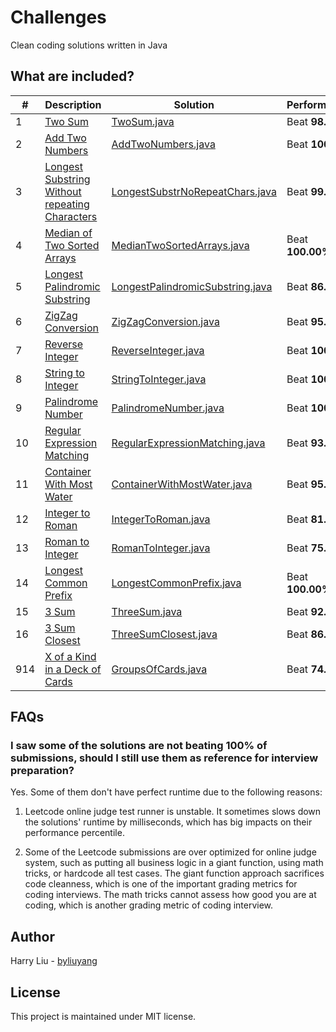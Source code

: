# Challenges
Clean coding solutions written in Java

## What are included?

| #   | Description                                                                                                                    | Solution                                                                           | Performance      |
|-----|--------------------------------------------------------------------------------------------------------------------------------|------------------------------------------------------------------------------------|------------------|
| 1   | [Two Sum](https://leetcode.com/problems/two-sum)                                                                               | [TwoSum.java](src/main/java/TwoSum.java)                                           | Beat **98.8%**   |
| 2   | [Add Two Numbers](https://leetcode.com/problems/add-two-numbers)                                                               | [AddTwoNumbers.java](src/main/java/AddTwoNumbers.java)                             | Beat **100%**    |
| 3   | [Longest Substring Without repeating Characters](https://leetcode.com/problems/longest-substring-without-repeating-characters) | [LongestSubstrNoRepeatChars.java](src/main/java/LongestSubstrNoRepeatChars.java)   | Beat **99.86%**  |
| 4   | [Median of Two Sorted Arrays](https://leetcode.com/problems/median-of-two-sorted-arrays)                                       | [MedianTwoSortedArrays.java](src/main/java/MedianTwoSortedArrays.java)             | Beat **100.00%** |
| 5   | [Longest Palindromic Substring](https://leetcode.com/problems/longest-palindromic-substring)                                   | [LongestPalindromicSubstring.java](src/main/java/LongestPalindromicSubstring.java) | Beat **86.88%**  |
| 6   | [ZigZag Conversion](https://leetcode.com/problems/zigzag-conversion)                                                           | [ZigZagConversion.java](src/main/java/ZigZagConversion.java)                       | Beat **95.76%**  |
| 7   | [Reverse Integer](https://leetcode.com/problems/reverse-integer)                                                               | [ReverseInteger.java](src/main/java/ReverseInteger.java)                           | Beat **100%**    |
| 8   | [String to Integer](https://leetcode.com/problems/string-to-integer-atoi)                                                      | [StringToInteger.java](src/main/java/StringToInteger.java)                         | Beat **100%**    |
| 9   | [Palindrome Number](https://leetcode.com/problems/palindrome-number)                                                           | [PalindromeNumber.java](src/main/java/PalindromeNumber.java)                       | Beat **100%**    |
| 10  | [Regular Expression Matching](https://leetcode.com/problems/regular-expression-matching)                                       | [RegularExpressionMatching.java](src/main/java/RegularExpressionMatching.java)     | Beat **93.19%**  |
| 11  | [Container With Most Water](https://leetcode.com/problems/container-with-most-water)                                           | [ContainerWithMostWater.java](src/main/java/ContainerWithMostWater.java)           | Beat **95.44%**  |
| 12  | [Integer to Roman](https://leetcode.com/problems/integer-to-roman)                                                             | [IntegerToRoman.java](src/main/java/IntegerToRoman.java)                           | Beat **81.64**   |
| 13  | [Roman to Integer](https://leetcode.com/problems/roman-to-integer)                                                             | [RomanToInteger.java](src/main/java/RomanToInteger.java)                           | Beat **75.68**   |
| 14  | [Longest Common Prefix](https://leetcode.com/problems/longest-common-prefix)                                                   | [LongestCommonPrefix.java](src/main/java/LongestCommonPrefix.java)                 | Beat **100.00%** |
| 15  | [3 Sum](https://leetcode.com/problems/3sum/)                                                                                   | [ThreeSum.java](src/main/java/ThreeSum.java)                                       | Beat **92.57%**  |
| 16  | [3 Sum Closest](https://leetcode.com/problems/3sum-closest/)                                                                   | [ThreeSumClosest.java](src/main/java/ThreeSumClosest.java)                         | Beat **86.03%**  |
| 914 | [X of a Kind in a Deck of Cards](https://leetcode.com/problems/x-of-a-kind-in-a-deck-of-cards)                                 | [GroupsOfCards.java](src/main/java/GroupsOfCards.java)                             | Beat **74.39%**  |

## FAQs
### I saw some of the solutions are not beating 100% of submissions, should I still use them as reference for interview preparation?
Yes. Some of them don't have perfect runtime due to the following reasons:

1. Leetcode online judge test runner is unstable. It sometimes slows down the solutions' runtime by milliseconds, which 
has big impacts on their performance percentile.

2. Some of the Leetcode submissions are over optimized for online judge system, such as putting all business logic in a
giant function, using math tricks, or hardcode all test cases. The giant function approach sacrifices code cleanness, 
which is one of the important grading metrics for coding interviews. The math tricks cannot assess how good you are at 
coding, which is another grading metric of coding interview.

## Author
Harry Liu - [byliuyang](https://github.com/byliuyang)

## License
This project is maintained under MIT license.
